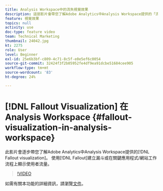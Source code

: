 ```yaml
---
title: Analysis Workspace中的流失視覺效果
description: 這部影片會帶您了解Adobe Analytics中Analysis Workspace提供的「流失」視覺效果。 使用「流失」建立漏斗，或在關鍵應用程式/網站工作流程上顯示使用者流量。
feature: 視覺效果
topics: null
activity: use
doc-type: feature video
team: Technical Marketing
thumbnail: 24042.jpg
kt: 2275
role: User
level: Beginner
exl-id: 25e6b3bf-c809-4c71-8c5f-e0e5ef6c0054
source-git-commit: 32424f3f2b05952fe4df9ea91dcbe51684cee905
workflow-type: tm+mt
source-wordcount: '83'
ht-degree: 24%

---
```


# [!DNL Fallout Visualization] 在Analysis Workspace {#fallout-visualization-in-analysis-workspace}

此影片會逐步帶您了解Adobe Analytics中Analysis Workspace提供的[!DNL Fallout visualization]。 使用[!DNL Fallout]建立漏斗或在關鍵應用程式/網站工作流程上顯示使用者流量。

>[!VIDEO](https://video.tv.adobe.com/v/24042/?quality=12)

如需有關本功能的詳細資訊，請瀏覽[文件](https://marketing.adobe.com/resources/help/zh_TW/analytics/analysis-workspace/fallout_flow.html)。
